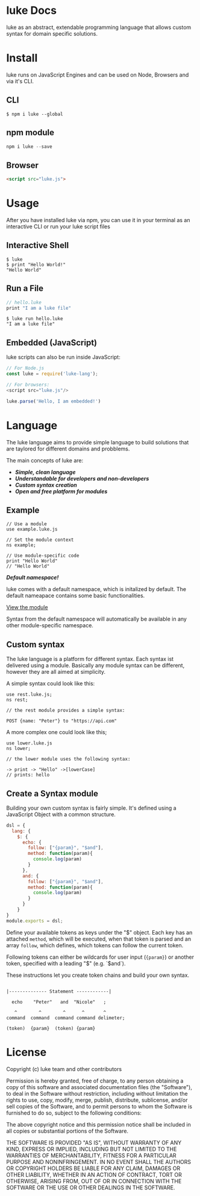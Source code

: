 # luke Docs

luke as an abstract, extendable programming language that allows custom syntax for domain specific solutions.


# Install

luke runs on JavaScript Engines and can be used on Node, Browsers and via it's CLI.


## CLI

```shell
$ npm i luke --global
```


## npm module

```javascript
npm i luke --save
```

## Browser

```html
<script src="luke.js">
```

# Usage


After you have installed luke via npm, you can use it in your terminal as an interactive CLI or run your luke script files

## Interactive Shell

```shell
$ luke
$ print "Hello World!"
"Hello World"
```

## Run a File

```javascript
// hello.luke
print "I am a luke file"
```


```shell
$ luke run hello.luke
"I am a luke file"
```


## Embedded (JavaScript)

luke scripts can also be run inside JavaScript:

```javascript
// For Node.js
const luke = require('luke-lang');

// For browsers:
<script src="luke.js"/>
```

```javascript
luke.parse('Hello, I am embedded!')
```


# Language

The luke language aims to provide simple language to build solutions that are taylored for different domains and probblems.

The main concepts of luke are:


* ***Simple, clean language***
* ***Understandable for developers and non-developers***
* ***Custom syntax creation***
* ***Open and free platform for modules***

## Example

```luke
// Use a module
use example.luke.js

// Set the module context
ns example;

// Use module-specific code
print "Hello World"
// "Hello World"

```


***Default namespace!***

luke comes with a default namespace, which is initalized by default. The default nameapace contains some basic functionalities.

[ View the module ](...)

Syntax from the default namespace will automatically be available in any other module-specific namespace.



## Custom syntax

The luke language is a platform for different syntax. Each syntax ist delivered using a module. Basically any module syntax can be different, however they are all aimed at simplicity.


A simple syntax could look like this:

```luke
use rest.luke.js;
ns rest;

// the rest module provides a simple syntax:

POST {name: "Peter"} to "https://api.com"
```

A more complex one could look like this;

```luke
use lower.luke.js
ns lower;

// the lower module uses the following syntax:

-> print -> "Hello" ->[lowerCase]
// prints: hello
```


## Create a Syntax module

Building your own custom syntax is fairly simple. It's defined using a JavaScript Object with a common structure.

```javascript
dsl = {
  lang: {
    $: {
      echo: {
        follow: ["{param}", "$and"],
        method: function(param){
          console.log(param)
        }
      },
      and: {
        follow: ["{param}", "$and"],
        method: function(param){
          console.log(param)
        }
      }
    }
}
module.exports = dsl;
```

Define your available tokens as keys under the "$" object. Each key has an attached `method`, which will be executed, when that token is parsed and an array `follow`, which defines, which tokens can follow the current token.

Following tokens can either be wildcards for user input (`{param}`) or another token, specified with a leading "$" (e.g. `$and`).

These instructions let you create token chains and build your own syntax.


```luke

|-------------- Statement ------------|

  echo    "Peter"   and  "Nicole"   ;

   ^        ^        ^      ^       ^
command  command  command command delimeter;

(token)  {param}  (token) {param}

```


# License

Copyright (c) luke team and other contributors

Permission is hereby granted, free of charge, to any person
obtaining a copy of this software and associated documentation
files (the "Software"), to deal in the Software without
restriction, including without limitation the rights to use,
copy, modify, merge, publish, distribute, sublicense, and/or sell
copies of the Software, and to permit persons to whom the
Software is furnished to do so, subject to the following
conditions:

The above copyright notice and this permission notice shall be
included in all copies or substantial portions of the Software.

THE SOFTWARE IS PROVIDED "AS IS", WITHOUT WARRANTY OF ANY KIND,
EXPRESS OR IMPLIED, INCLUDING BUT NOT LIMITED TO THE WARRANTIES
OF MERCHANTABILITY, FITNESS FOR A PARTICULAR PURPOSE AND
NONINFRINGEMENT. IN NO EVENT SHALL THE AUTHORS OR COPYRIGHT
HOLDERS BE LIABLE FOR ANY CLAIM, DAMAGES OR OTHER LIABILITY,
WHETHER IN AN ACTION OF CONTRACT, TORT OR OTHERWISE, ARISING
FROM, OUT OF OR IN CONNECTION WITH THE SOFTWARE OR THE USE OR
OTHER DEALINGS IN THE SOFTWARE.